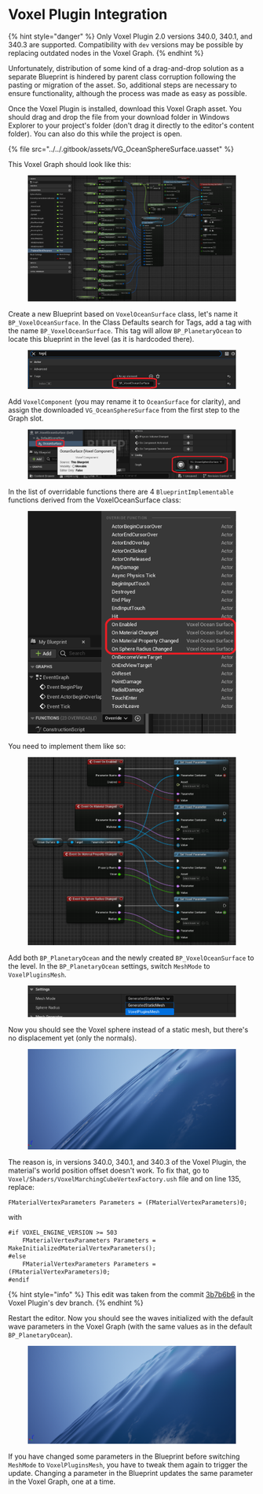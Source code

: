# Voxel Plugin Integration

{% hint style="danger" %}
Only Voxel Plugin 2.0 versions 340.0, 340.1, and 340.3 are supported. Compatibility with `dev` versions may be possible by replacing outdated nodes in the Voxel Graph.
{% endhint %}

Unfortunately, distribution of some kind of a drag-and-drop solution as a separate Blueprint is hindered by parent class corruption following the pasting or migration of the asset. So, additional steps are necessary to ensure functionality, although the process was made as easy as possible.

Once the Voxel Plugin is installed, download this Voxel Graph asset. You should drag and drop the file from your download folder in Windows Explorer to your project's folder (don't drag it directly to the editor's content folder). You can also do this while the project is open.

{% file src="../../.gitbook/assets/VG_OceanSphereSurface.uasset" %}

This Voxel Graph should look like this:

<figure><img src="../../.gitbook/assets/image (14).png" alt=""><figcaption></figcaption></figure>

Create a new Blueprint based on `VoxelOceanSurface` class, let's name it `BP_VoxelOceanSurface`. In the Class Defaults search for Tags, add a tag with the name `BP_VoxelOceanSurface`. This tag will allow `BP_PlanetaryOcean` to locate this blueprint in the level (as it is hardcoded there).

<figure><img src="../../.gitbook/assets/image (8).png" alt=""><figcaption></figcaption></figure>

Add `VoxelComponent` (you may rename it to `OceanSurface` for clarity), and assign the downloaded `VG_OceanSphereSurface` from the first step to the Graph slot.

<div align="left">

<figure><img src="../../.gitbook/assets/image (5).png" alt=""><figcaption></figcaption></figure>

</div>

In the list of overridable functions there are 4 `BlueprintImplementable` functions derived from the VoxelOceanSurface class:

<div align="left">

<figure><img src="../../.gitbook/assets/image (15).png" alt=""><figcaption></figcaption></figure>

</div>

You need to implement them like so:

<figure><img src="../../.gitbook/assets/image (10).png" alt=""><figcaption></figcaption></figure>

Add both `BP_PlanetaryOcean` and the newly created `BP_VoxelOceanSurface` to the level. In the `BP_PlanetaryOcean` settings, switch `MeshMode` to `VoxelPluginsMesh`.

<figure><img src="../../.gitbook/assets/image (11).png" alt=""><figcaption></figcaption></figure>

Now you should see the Voxel sphere instead of a static mesh, but there's no displacement yet (only the normals).

<figure><img src="../../.gitbook/assets/image.png" alt=""><figcaption></figcaption></figure>

The reason is, in versions 340.0, 340.1, and 340.3 of the Voxel Plugin, the material's world position offset doesn't work. To fix that, go to `Voxel/Shaders/VoxelMarchingCubeVertexFactory.ush` file and on line 135, replace:

```hlsl
FMaterialVertexParameters Parameters = (FMaterialVertexParameters)0;
```

with

```hlsl
#if VOXEL_ENGINE_VERSION >= 503
	FMaterialVertexParameters Parameters = MakeInitializedMaterialVertexParameters();
#else
	FMaterialVertexParameters Parameters = (FMaterialVertexParameters)0;
#endif
```

{% hint style="info" %}
This edit was taken from the commit [3b7b6b6](https://github.com/VoxelPlugin/VoxelPlugin/commit/3b7b6b6d3ce16eb555bbc757dd50128298223d4f) in the Voxel Plugin's dev branch.
{% endhint %}

Restart the editor. Now you should see the waves initialized with the default wave parameters in the Voxel Graph (with the same values as in the default `BP_PlanetaryOcean`).

<figure><img src="../../.gitbook/assets/image (16).png" alt=""><figcaption></figcaption></figure>

If you have changed some parameters in the Blueprint before switching `MeshMode` to `VoxelPluginsMesh`, you have to tweak them again to trigger the update. Changing a parameter in the Blueprint updates the same parameter in the Voxel Graph, one at a time.
